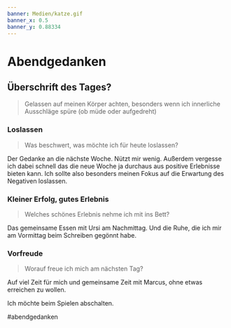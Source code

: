```yaml
---
banner: Medien/katze.gif
banner_x: 0.5
banner_y: 0.88334
---
```





# Abendgedanken
## Überschrift des Tages?
>Gelassen auf meinen Körper achten, besonders wenn ich innerliche Ausschläge spüre (ob müde oder aufgedreht)

### Loslassen
> Was beschwert, was möchte ich für heute loslassen?

Der Gedanke an die nächste Woche. 
Nützt mir wenig. Außerdem vergesse ich dabei schnell das die neue Woche ja durchaus aus positive Erlebnisse bieten kann. Ich sollte also besonders meinen Fokus auf die Erwartung des Negativen loslassen.

### Kleiner Erfolg, gutes Erlebnis
> Welches schönes Erlebnis nehme ich mit ins Bett?

Das gemeinsame Essen mit Ursi am Nachmittag. Und die Ruhe, die ich mir am Vormittag beim Schreiben gegönnt habe.

### Vorfreude
> Worauf freue ich mich am nächsten Tag?

Auf viel Zeit für mich und gemeinsame Zeit mit Marcus, ohne etwas erreichen zu wollen.

Ich möchte beim Spielen abschalten.

#abendgedanken 